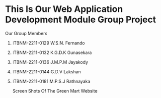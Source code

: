 # This Is Our Web Application Development Module Group Project

Our Group Members  

1) ITBNM-2211-0129   W.S.N. Fernando

2) ITBNM-2211-0132   K.G.D.K Gunasekara

3) ITBNM-2211-0136   J.M.P.M Jayakody  

4) ITBNM-2211-0144   G.D.V Lakshan 

5) ITBNM-2211-0181   M.P.S.J Rathnayaka

      Screen Shots Of The Green Mart Website

